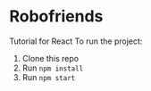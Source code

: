 # Robofriends

Tutorial for React
To run the project:

1. Clone this repo
2. Run `npm install`
3. Run `npm start`